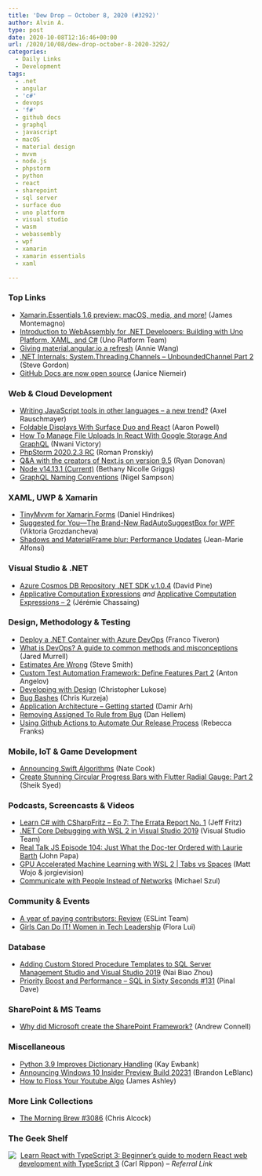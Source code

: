 ```yaml
---
title: 'Dew Drop – October 8, 2020 (#3292)'
author: Alvin A.
type: post
date: 2020-10-08T12:16:46+00:00
url: /2020/10/08/dew-drop-october-8-2020-3292/
categories:
  - Daily Links
  - Development
tags:
  - .net
  - angular
  - 'c#'
  - devops
  - 'f#'
  - github docs
  - graphql
  - javascript
  - macOS
  - material design
  - mvvm
  - node.js
  - phpstorm
  - python
  - react
  - sharepoint
  - sql server
  - surface duo
  - uno platform
  - visual studio
  - wasm
  - webassembly
  - wpf
  - xamarin
  - xamarin essentials
  - xaml

---
```

### <a name="top"></a>Top Links

  * <a href="https://devblogs.microsoft.com/xamarin/xamarin-essentials-1-6-preview/?WT.mc_id=DOP-MVP-4025064" target="_blank" rel="noopener noreferrer">Xamarin.Essentials 1.6 preview: macOS, media, and more!</a> (James Montemagno)
  * <a href="https://platform.uno/blog/introduction-to-webassembly-for-net-developers-building-with-uno-platform-xaml-and-c/" target="_blank" rel="noopener noreferrer">Introduction to WebAssembly for .NET Developers: Building with Uno Platform, XAML, and C#</a> (Uno Platform Team)
  * <a href="https://blog.angular.io/giving-material-angular-io-a-refresh-d869850026bd?source=rss----447683c3d9a3---4" target="_blank" rel="noopener noreferrer">Giving material.angular.io a refresh</a> (Annie Wang)
  * <a href="https://www.stevejgordon.co.uk/dotnet-internals-system-threading-channels-unboundedchannel-part-2" target="_blank" rel="noopener noreferrer">.NET Internals: System.Threading.Channels – UnboundedChannel Part 2</a> (Steve Gordon)
  * <a href="https://github.blog/2020-10-07-github-docs-are-now-open-source/" target="_blank" rel="noopener noreferrer">GitHub Docs are now open source</a> (Janice Niemeir)



### <a name="web"></a>Web & Cloud Development

  * <a href="http://feedproxy.google.com/~r/2ality/~3/PM_MDzaJ7Wg/js-plus-other-languages.html" target="_blank" rel="noopener noreferrer">Writing JavaScript tools in other languages – a new trend?</a> (Axel Rauschmayer)
  * <a href="https://www.aaron-powell.com/posts/2020-10-08-foldable-displays-with-surface-duo-and-react/" target="_blank" rel="noopener noreferrer">Foldable Displays With Surface Duo and React</a> (Aaron Powell)
  * <a href="https://smashingmagazine.com/2020/10/file-uploads-react-apollo-google-storage-graphql/" target="_blank" rel="noopener noreferrer">How To Manage File Uploads In React With Google Storage And GraphQL</a> (Nwani Victory)
  * <a href="https://blog.jetbrains.com/phpstorm/2020/10/phpstorm-2020-2-3-rc/" target="_blank" rel="noopener noreferrer">PhpStorm 2020.2.3 RC</a> (Roman Pronskiy)
  * <a href="https://stackoverflow.blog/2020/10/07/qa-with-the-creators-of-next-js-on-version-9-5/" target="_blank" rel="noopener noreferrer">Q&A with the creators of Next.js on version 9.5</a> (Ryan Donovan)
  * <a href="https://nodejs.org/en/blog/release/v14.13.1" target="_blank" rel="noopener noreferrer">Node v14.13.1 (Current)</a> (Bethany Nicolle Griggs)
  * <a href="http://compiledexperience.com/blog/posts/graphlq-naming-conventions" target="_blank" rel="noopener noreferrer">GraphQL Naming Conventions</a> (Nigel Sampson)



### <a name="silverlight"></a>XAML, UWP & Xamarin

  * <a href="https://danielhindrikes.se/index.php/2020/10/07/tinymvvm-for-xamarin-forms/" target="_blank" rel="noopener noreferrer">TinyMvvm for Xamarin.Forms</a> (Daniel Hindrikes)
  * <a href="https://www.telerik.com/blogs/suggested-for-you-brand-new-radautosuggestbox-for-wpf" target="_blank" rel="noopener noreferrer">Suggested for You—The Brand-New RadAutoSuggestBox for WPF</a> (Viktoria Grozdancheva)
  * <a href="https://www.sharpnado.com/shadows-and-materialframe-performance-updates/" target="_blank" rel="noopener noreferrer">Shadows and MaterialFrame blur: Performance Updates</a> (Jean-Marie Alfonsi)



### <a name="dotnet"></a>Visual Studio & .NET

  * <a href="https://devblogs.microsoft.com/cosmosdb/azure-cosmos-db-repository-net-sdk-v-1-0-4/?WT.mc_id=DOP-MVP-4025064" target="_blank" rel="noopener noreferrer">Azure Cosmos DB Repository .NET SDK v.1.0.4</a> (David Pine)
  * <a href="https://thinkbeforecoding.com/post/2020/10/07/applicative-computation-expressions" target="_blank" rel="noopener noreferrer">Applicative Computation Expressions</a> _and_ <a href="https://thinkbeforecoding.com/post/2020/10/08/applicative-computation-expressions-2" target="_blank" rel="noopener noreferrer">Applicative Computation Expressions &#8211; 2</a> (Jérémie Chassaing)



### <a name="design"></a>Design, Methodology & Testing

  * <a href="https://developer.okta.com/blog/2020/10/07/dotnet-container-azure-devops" target="_blank" rel="noopener noreferrer">Deploy a .NET Container with Azure DevOps</a> (Franco Tiveron)
  * <a href="https://github.blog/2020-10-07-devops-definition/" target="_blank" rel="noopener noreferrer">What is DevOps? A guide to common methods and misconceptions</a> (Jared Murrell)
  * <a href="https://ardalis.com/estimates-are-wrong/" target="_blank" rel="noopener noreferrer">Estimates Are Wrong</a> (Steve Smith)
  * <a href="https://www.automatetheplanet.com/custom-test-automation-framework-features-part2/?utm_source=rss&utm_medium=rss&utm_campaign=custom-test-automation-framework-features-part2" target="_blank" rel="noopener noreferrer">Custom Test Automation Framework: Define Features Part 2</a> (Anton Angelov)
  * <a href="https://www.telerik.com/blogs/developing-with-design" target="_blank" rel="noopener noreferrer">Developing with Design</a> (Christopher Lukose)
  * <a href="https://blog.scottlogic.com/2020/10/07/bug-bashes.html" target="_blank" rel="noopener noreferrer">Bug Bashes</a> (Chris Kurzeja)
  * <a href="http://feedproxy.google.com/~r/netCurryRecentArticles/~3/XtdtKG6TG0U/ShowArticle.aspx" target="_blank" rel="noopener noreferrer">Application Architecture – Getting started</a> (Damir Arh)
  * <a href="https://devblogs.microsoft.com/devops/removing-assigned-to-rule-from-bug/?WT.mc_id=DOP-MVP-4025064" target="_blank" rel="noopener noreferrer">Removing Assigned To Rule from Bug</a> (Dan Hellem)
  * <a href="https://riggaroo.dev/using-github-actions-to-automate-our-release-process/" target="_blank" rel="noopener noreferrer">Using Github Actions to Automate Our Release Process</a> (Rebecca Franks)



### <a name="mobile"></a>Mobile, IoT & Game Development

  * <a href="https://swift.org/blog/swift-algorithms/" target="_blank" rel="noopener noreferrer">Announcing Swift Algorithms</a> (Nate Cook)
  * <a href="https://www.syncfusion.com/blogs/post/create-stunning-circular-progress-bars-with-flutter-radial-gauge-part-2.aspx" target="_blank" rel="noopener noreferrer">Create Stunning Circular Progress Bars with Flutter Radial Gauge: Part 2</a> (Sheik Syed)



### <a name="podcasts"></a>Podcasts, Screencasts & Videos

  * <a href="http://www.youtube.com/watch?v=kFGfu7NTumI" target="_blank" rel="noopener noreferrer">Learn C# with CSharpFritz &#8211; Ep 7: The Errata Report No. 1</a> (Jeff Fritz)
  * <a href="http://www.youtube.com/watch?v=Skn8m8oCBoA" target="_blank" rel="noopener noreferrer">.NET Core Debugging with WSL 2 in Visual Studio 2019</a> (Visual Studio Team)
  * <a href="https://realtalkjavascript.simplecast.com/episodes/episode-104-just-what-the-doc-ter-ordered-with-laurie-barth-uESm7D94" target="_blank" rel="noopener noreferrer">Real Talk JS Episode 104: Just What the Doc-ter Ordered with Laurie Barth</a> (John Papa)
  * <a href="https://channel9.msdn.com/Shows/Tabs-vs-Spaces/GPU-Accelerated-Machine-Learning-with-WSL-2?WT.mc_id=DOP-MVP-4025064" target="_blank" rel="noopener noreferrer">GPU Accelerated Machine Learning with WSL 2 | Tabs vs Spaces</a> (Matt Wojo & jorgievision)
  * <a href="https://codepunk.io/communicate-with-people-instead-of-networks/" target="_blank" rel="noopener noreferrer">Communicate with People Instead of Networks</a> (Michael Szul)



### <a name="events"></a>Community & Events

  * <a href="https://eslint.org/blog/2020/10/year-paying-contributors-review" target="_blank" rel="noopener noreferrer">A year of paying contributors: Review</a> (ESLint Team)
  * <a href="https://tanzu.vmware.com/content/home-page/girls-can-do-it-women-in-tech-leadership" target="_blank" rel="noopener noreferrer">Girls Can Do IT! Women in Tech Leadership</a> (Flora Lui)



### <a name="sql"></a>Database

  * <a href="http://feedproxy.google.com/~r/MSSQLTips-LatestSqlServerTips/~3/bDyNe26jsqY/" target="_blank" rel="noopener noreferrer">Adding Custom Stored Procedure Templates to SQL Server Management Studio and Visual Studio 2019</a> (Nai Biao Zhou)
  * <a href="https://blog.sqlauthority.com/2020/10/08/priority-boost-and-performance-sql-in-sixty-seconds-131/?utm_source=rss&utm_medium=rss&utm_campaign=priority-boost-and-performance-sql-in-sixty-seconds-131" target="_blank" rel="noopener noreferrer">Priority Boost and Performance – SQL in Sixty Seconds #131</a> (Pinal Dave)



### <a name="sp"></a>SharePoint & MS Teams

  * <a href="http://feedproxy.google.com/~r/AndrewConnell/~3/YQ3G_u7DliY/" target="_blank" rel="noopener noreferrer">Why did Microsoft create the SharePoint Framework?</a> (Andrew Connell)



### <a name="misc"></a>Miscellaneous

  * <a href="http://www.i-programmer.info/news/216-python/14052-python-39-improves-dictionary-handling.html" target="_blank" rel="noopener noreferrer">Python 3.9 Improves Dictionary Handling</a> (Kay Ewbank)
  * <a href="https://blogs.windows.com/windows-insider/2020/10/07/announcing-windows-10-insider-preview-build-20231/?WT.mc_id=WD-MVP-4025064" target="_blank" rel="noopener noreferrer">Announcing Windows 10 Insider Preview Build 20231</a> (Brandon LeBlanc)
  * <a href="https://www.imaginativeuniversal.com/blog/2020/10/07/how-to-floss-your-youtube-algo/" target="_blank" rel="noopener noreferrer">How to Floss Your Youtube Algo</a> (James Ashley)



### <a name="links"></a>More Link Collections

  * <a href="http://feedproxy.google.com/~r/ReflectivePerspective/~3/nSV4ONLx39g/" target="_blank" rel="noopener noreferrer">The Morning Brew #3086</a> (Chris Alcock)



### <a name="shelf"></a>The Geek Shelf

<a href="https://www.amazon.com/Learn-React-TypeScript-Beginners-development/dp/1789610257/?tag=amavin-20" target="_blank" rel="noopener noreferrer"><img decoding="async" align="left" style="margin: 0px 5px 10px 0px; border: 0px currentcolor; border-image: none; float: left; display: inline; background-image: none;" src="https://m.media-amazon.com/images/I/71fpsHyDSHL._AC_UY218_.jpg" border="0" /></a>&nbsp;<a href="https://www.amazon.com/Learn-React-TypeScript-Beginners-development/dp/1789610257/?tag=amavin-20" target="_blank" rel="noopener noreferrer">Learn React with TypeScript 3: Beginner&#8217;s guide to modern React web development with TypeScript 3</a> (Carl Rippon) _&#8211; Referral Link_